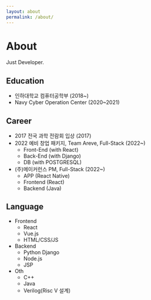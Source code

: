 ```yaml
---
layout: about
permalink: /about/
---
```


# About

<!--author-->

Just Developer.

## Education

- 인하대학교 컴퓨터공학부 (2018~)
- Navy Cyber Operation Center (2020~2021)

## Career

- 2017 전국 과학 전람회 입상 (2017)
- 2022 예비 창업 패키지, Team Areve, Full-Stack (2022~)
  - Front-End (with React)
  - Back-End (with Django)
  - DB (with POSTGRESQL)
- (주)메이커런스 PM, Full-Stack (2022~)
  - APP (React Native)
  - Frontend (React)
  - Backend (Java)

## Language

- Frontend
  - React
  - Vue.js
  - HTML/CSS/JS
- Backend
  - Python Django
  - Node.js
  - JSP
- Oth
  - C++
  - Java
  - Verilog(Risc V 설계)
